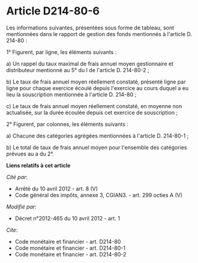 # Article D214-80-6

Les informations suivantes, présentées sous forme de tableau, sont mentionnées dans le rapport de gestion des fonds
mentionnés à l'article D. 214-80 : 

1° Figurent, par ligne, les éléments suivants : 

a) Un rappel du taux maximal de frais annuel moyen gestionnaire et distributeur mentionné au 5° du I de l'article D.
214-80-2 ; 

b) Le taux de frais annuel moyen réellement constaté, présenté ligne par ligne pour chaque exercice écoulé depuis l'exercice
au cours duquel a eu lieu la souscription mentionnée à l'article D. 214-80 ; 

c) Le taux de frais annuel moyen réellement constaté, en moyenne non actualisée, sur la durée écoulée depuis cet exercice de
souscription ; 

2° Figurent, par colonnes, les éléments suivants : 

a) Chacune des catégories agrégées mentionnées à l'article D. 214-80-1 ; 

b) Le total de taux de frais annuel moyen pour l'ensemble des catégories prévues au a du 2°.

**Liens relatifs à cet article**

_Cité par_:

  - Arrêté du 10 avril 2012 - art. 8 (V)
  - Code général des impôts, annexe 3, CGIAN3. - art. 299 octies A (V)

_Modifié par_:

  - Décret n°2012-465 du 10 avril 2012 - art. 1

_Cite_:

  - Code monétaire et financier - art. D214-80
  - Code monétaire et financier - art. D214-80-1
  - Code monétaire et financier - art. D214-80-2
